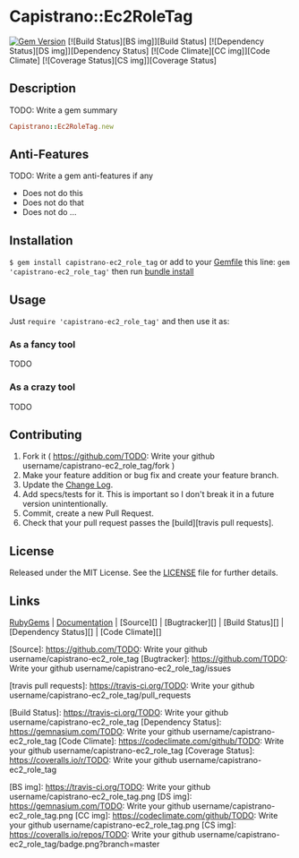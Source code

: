 # Capistrano::Ec2RoleTag

[![Gem Version][GV img]][Gem Version]
[![Build Status][BS img]][Build Status]
[![Dependency Status][DS img]][Dependency Status]
[![Code Climate][CC img]][Code Climate]
[![Coverage Status][CS img]][Coverage Status]

## Description

TODO: Write a gem summary

```ruby
Capistrano::Ec2RoleTag.new
```

## Anti-Features

TODO: Write a gem anti-features if any

- Does not do this
- Does not do that
- Does not do ...

## Installation

`$ gem install capistrano-ec2_role_tag` or add to your [Gemfile][] this line: `gem 'capistrano-ec2_role_tag'` then run [bundle install][]

## Usage

Just `require 'capistrano-ec2_role_tag'` and then use it as:

### As a fancy tool

TODO

### As a crazy tool

TODO

## Contributing

1. Fork it ( https://github.com/TODO: Write your github username/capistrano-ec2_role_tag/fork )
2. Make your feature addition or bug fix and create your feature branch.
3. Update the [Change Log][].
3. Add specs/tests for it. This is important so I don't break it in a future version unintentionally.
4. Commit, create a new Pull Request.
5. Check that your pull request passes the [build][travis pull requests].

## License

Released under the MIT License. See the [LICENSE][] file for further details.

## Links

[RubyGems][] | [Documentation][] | [Source][] | [Bugtracker][] | [Build Status][] | [Dependency Status][] | [Code Climate][]


[bundle install]: http://gembundler.com/v1.3/man/bundle-install.1.html
[Gemfile]: http://gembundler.com/v1.3/gemfile.html
[LICENSE]: LICENSE.md
[Change Log]: CHANGELOG.md

[RubyGems]: https://rubygems.org/gems/capistrano-ec2_role_tag
[Documentation]: http://rubydoc.info/gems/capistrano-ec2_role_tag
[Source]: https://github.com/TODO: Write your github username/capistrano-ec2_role_tag
[Bugtracker]: https://github.com/TODO: Write your github username/capistrano-ec2_role_tag/issues

[travis pull requests]: https://travis-ci.org/TODO: Write your github username/capistrano-ec2_role_tag/pull_requests

[Gem Version]: https://rubygems.org/gems/capistrano-ec2_role_tag
[Build Status]: https://travis-ci.org/TODO: Write your github username/capistrano-ec2_role_tag
[Dependency Status]: https://gemnasium.com/TODO: Write your github username/capistrano-ec2_role_tag
[Code Climate]: https://codeclimate.com/github/TODO: Write your github username/capistrano-ec2_role_tag
[Coverage Status]: https://coveralls.io/r/TODO: Write your github username/capistrano-ec2_role_tag

[GV img]: https://badge.fury.io/rb/capistrano-ec2_role_tag.png
[BS img]: https://travis-ci.org/TODO: Write your github username/capistrano-ec2_role_tag.png
[DS img]: https://gemnasium.com/TODO: Write your github username/capistrano-ec2_role_tag.png
[CC img]: https://codeclimate.com/github/TODO: Write your github username/capistrano-ec2_role_tag.png
[CS img]: https://coveralls.io/repos/TODO: Write your github username/capistrano-ec2_role_tag/badge.png?branch=master
